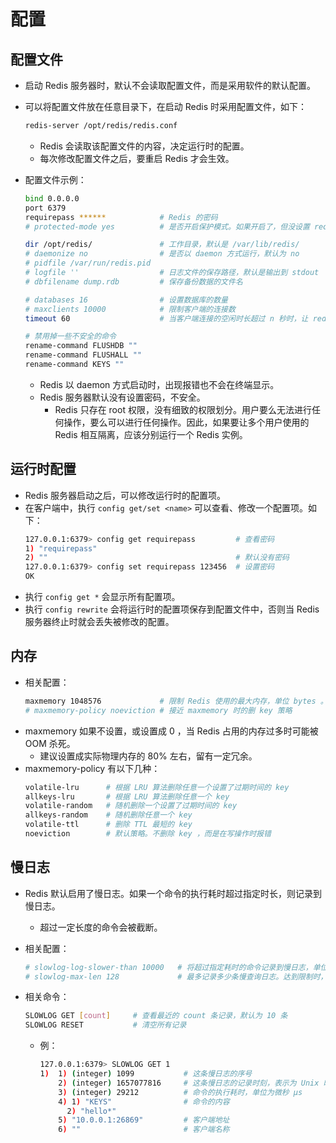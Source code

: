 # 配置

## 配置文件

- 启动 Redis 服务器时，默认不会读取配置文件，而是采用软件的默认配置。
- 可以将配置文件放在任意目录下，在启动 Redis 时采用配置文件，如下：
  ```sh
  redis-server /opt/redis/redis.conf
  ```
  - Redis 会读取该配置文件的内容，决定运行时的配置。
  - 每次修改配置文件之后，要重启 Redis 才会生效。

- 配置文件示例：
  ```sh
  bind 0.0.0.0
  port 6379
  requirepass ******            # Redis 的密码
  # protected-mode yes          # 是否开启保护模式。如果开启了，但没设置 requirepass ，则会强制设置 bind 127.0.0.1

  dir /opt/redis/               # 工作目录，默认是 /var/lib/redis/
  # daemonize no                # 是否以 daemon 方式运行，默认为 no
  # pidfile /var/run/redis.pid
  # logfile ''                  # 日志文件的保存路径，默认是输出到 stdout
  # dbfilename dump.rdb         # 保存备份数据的文件名

  # databases 16                # 设置数据库的数量
  # maxclients 10000            # 限制客户端的连接数
  timeout 60                    # 当客户端连接的空闲时长超过 n 秒时，让 redis 断开该连接。默认禁用 timeout ，因此连接数会越来越多

  # 禁用掉一些不安全的命令
  rename-command FLUSHDB ""
  rename-command FLUSHALL ""
  rename-command KEYS ""
  ```
  - Redis 以 daemon 方式启动时，出现报错也不会在终端显示。
  - Redis 服务器默认没有设置密码，不安全。
    - Redis 只存在 root 权限，没有细致的权限划分。用户要么无法进行任何操作，要么可以进行任何操作。因此，如果要让多个用户使用的 Redis 相互隔离，应该分别运行一个 Redis 实例。

## 运行时配置

- Redis 服务器启动之后，可以修改运行时的配置项。
- 在客户端中，执行 `config get/set <name>` 可以查看、修改一个配置项。如下：
  ```sh
  127.0.0.1:6379> config get requirepass         # 查看密码
  1) "requirepass"
  2) ""                                          # 默认没有密码
  127.0.0.1:6379> config set requirepass 123456  # 设置密码
  OK
  ```
- 执行 `config get *` 会显示所有配置项。
- 执行 `config rewrite` 会将运行时的配置项保存到配置文件中，否则当 Redis 服务器终止时就会丢失被修改的配置。

## 内存

- 相关配置：
  ```sh
  maxmemory 1048576             # 限制 Redis 使用的最大内存，单位 bytes 。默认不限制
  # maxmemory-policy noeviction # 接近 maxmemory 时的删 key 策略
  ```
- maxmemory 如果不设置，或设置成 0 ，当 Redis 占用的内存过多时可能被 OOM 杀死。
  - 建议设置成实际物理内存的 80% 左右，留有一定冗余。
- maxmemory-policy 有以下几种：
  ```sh
  volatile-lru      # 根据 LRU 算法删除任意一个设置了过期时间的 key
  allkeys-lru       # 根据 LRU 算法删除任意一个 key
  volatile-random   # 随机删除一个设置了过期时间的 key
  allkeys-random    # 随机删除任意一个 key
  volatile-ttl      # 删除 TTL 最短的 key
  noeviction        # 默认策略。不删除 key ，而是在写操作时报错
  ````

## 慢日志

- Redis 默认启用了慢日志。如果一个命令的执行耗时超过指定时长，则记录到慢日志。
  - 超过一定长度的命令会被截断。
- 相关配置：
  ```sh
  # slowlog-log-slower-than 10000   # 将超过指定耗时的命令记录到慢日志，单位为微秒 μs
  # slowlog-max-len 128             # 最多记录多少条慢查询日志。达到限制时，删除最旧一条记录，写入新的记录
  ```

- 相关命令：
  ```sh
  SLOWLOG GET [count]     # 查看最近的 count 条记录，默认为 10 条
  SLOWLOG RESET           # 清空所有记录
  ```
  - 例：
    ```sh
    127.0.0.1:6379> SLOWLOG GET 1
    1)  1) (integer) 1099           # 这条慢日志的序号
        2) (integer) 1657077816     # 这条慢日志的记录时刻，表示为 Unix 时间戳
        3) (integer) 29212          # 命令的执行耗时，单位为微秒 μs
        4) 1) "KEYS"                # 命令的内容
          2) "hello*"
        5) "10.0.0.1:26869"         # 客户端地址
        6) ""                       # 客户端名称
    ```
